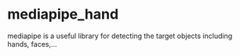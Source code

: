 # mediapipe_hand
mediapipe is a useful library for detecting the target objects including hands, faces,...

